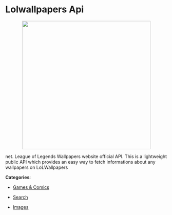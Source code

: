 # Lolwallpapers Api
<p align="center">
    <img width="400" src="https://raw.githubusercontent.com/apis-list/apis-list/apis/lolwallpapers-api/logo_256x256.png" />
</p>

net. League of Legends Wallpapers website official API.  This is a lightweight public API which provides an easy way to fetch informations about any wallpapers on LoLWallpapers



**Categories**:

- [Games & Comics](https://github.com/apis-list/apis-list#games-and-comics)

- [Search](https://github.com/apis-list/apis-list#search)

- [Images](https://github.com/apis-list/apis-list#images)



